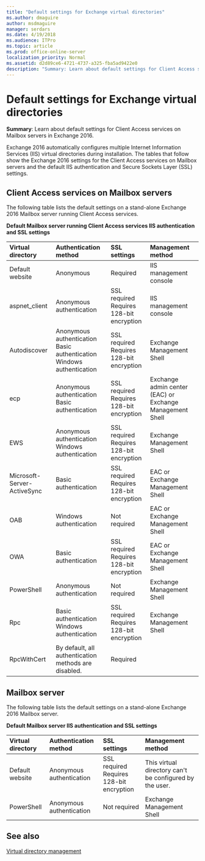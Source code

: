 ```yaml
---
title: "Default settings for Exchange virtual directories"
ms.author: dmaguire
author: msdmaguire
manager: serdars
ms.date: 4/19/2018
ms.audience: ITPro
ms.topic: article
ms.prod: office-online-server
localization_priority: Normal
ms.assetid: d2d89ce6-4721-4737-a325-fba5ad9422e0
description: "Summary: Learn about default settings for Client Access services on Mailbox servers in Exchange 2016."
---
```


# Default settings for Exchange virtual directories

 **Summary**: Learn about default settings for Client Access services on Mailbox servers in Exchange 2016.
  
Exchange 2016 automatically configures multiple Internet Information Services (IIS) virtual directories during installation. The tables that follow show the Exchange 2016 settings for the Client Access services on Mailbox servers and the default IIS authentication and Secure Sockets Layer (SSL) settings.
  
## Client Access services on Mailbox servers

The following table lists the default settings on a stand-alone Exchange 2016 Mailbox server running Client Access services.
  
**Default Mailbox server running Client Access services IIS authentication and SSL settings**

|**Virtual directory**|**Authentication method**|**SSL settings**|**Management method**|
|:-----|:-----|:-----|:-----|
|Default website  <br/> | Anonymous  <br/> | Required  <br/> |IIS management console  <br/> |
|aspnet_client  <br/> | Anonymous authentication  <br/> | SSL required  <br/>  Requires 128-bit encryption  <br/> |IIS management console  <br/> |
|Autodiscover  <br/> | Anonymous authentication  <br/>  Basic authentication  <br/>  Windows authentication  <br/> | SSL required  <br/>  Requires 128-bit encryption  <br/> |Exchange Management Shell  <br/> |
|ecp  <br/> | Anonymous authentication  <br/>  Basic authentication  <br/> | SSL required  <br/>  Requires 128-bit encryption  <br/> |Exchange admin center (EAC) or Exchange Management Shell  <br/> |
|EWS  <br/> | Anonymous authentication  <br/>  Windows authentication  <br/> | SSL required  <br/>  Requires 128-bit encryption  <br/> |Exchange Management Shell  <br/> |
|Microsoft-Server-ActiveSync  <br/> | Basic authentication  <br/> | SSL required  <br/>  Requires 128-bit encryption  <br/> |EAC or Exchange Management Shell  <br/> |
|OAB  <br/> | Windows authentication  <br/> | Not required  <br/> |EAC or Exchange Management Shell  <br/> |
|OWA  <br/> | Basic authentication  <br/> | SSL required  <br/>  Requires 128-bit encryption  <br/> |EAC or Exchange Management Shell  <br/> |
|PowerShell  <br/> | Anonymous authentication  <br/> | Not required  <br/> |Exchange Management Shell  <br/> |
|Rpc  <br/> | Basic authentication  <br/>  Windows authentication  <br/> | SSL required  <br/>  Requires 128-bit encryption  <br/> |Exchange Management Shell  <br/> |
|RpcWithCert  <br/> |By default, all authentication methods are disabled.  <br/> | Required  <br/> | <br/> |
   
## Mailbox server

The following table lists the default settings on a stand-alone Exchange 2016 Mailbox server.
  
**Default Mailbox server IIS authentication and SSL settings**

|**Virtual directory**|**Authentication method**|**SSL settings**|**Management method**|
|:-----|:-----|:-----|:-----|
|Default website  <br/> | Anonymous authentication  <br/> | SSL required  <br/>  Requires 128-bit encryption  <br/> |This virtual directory can't be configured by the user.  <br/> |
|PowerShell  <br/> | Anonymous authentication  <br/> | Not required  <br/> |Exchange Management Shell  <br/> |
   
## See also

[Virtual directory management](http://technet.microsoft.com/library/1af30fd5-621c-4acb-b6df-d8fa64d719ba.aspx)

